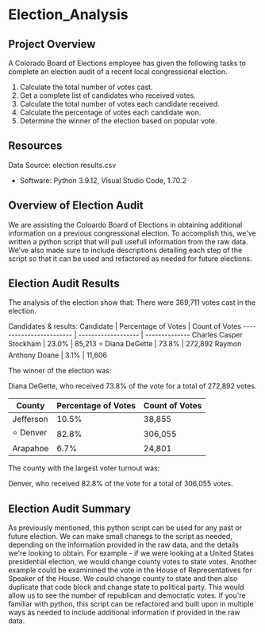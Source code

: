 # Election_Analysis
## Project Overview
A Colorado Board of Elections employee has given the following tasks to complete an election audit of a recent local congressional election.
1. Calculate the total number of votes cast.
2. Get a complete list of candidates who received votes.
3. Calculate the total number of votes each candidate received.
4. Calculate the percentage of votes each candidate won.
5. Determine the winner of the election based on popular vote.

## Resources
Data Source: election results.csv
- Software: Python 3.9.12, Visual Studio Code, 1.70.2

## Overview of Election Audit
We are assisting the Coloardo Board of Elections in obtaining additional information on a previous congressional election. To accomplish this, we've written a python script that will pull usefull information from the raw data. We've also made sure to include descriptions detailing each step of the script so that it can be used and refactored as needed for future elections. 

## Election Audit Results
The analysis of the election show that:
There were 369,711 votes cast in the election.

Candidates & results:
Candidate                | Percentage of Votes | Count of Votes
------------------------ | ------------------- | --------------
Charles Casper Stockham  | 23.0%               | 85,213
:star:  Diana DeGette    | 73.8%               | 272,892
Raymon Anthony Doane     | 3.1%                | 11,606

The winner of the election was:

Diana DeGette, who received 73.8% of the vote for a total of 272,892 votes.

County                   | Percentage of Votes | Count of Votes
------------------------ | ------------------- | --------------
Jefferson                | 10.5%               | 38,855
:star:  Denver           | 82.8%               | 306,055
Arapahoe                 | 6.7%                | 24,801

The county with the largest voter turnout was:

Denver, who received 82.8% of the vote for a total of 306,055 votes.

## Election Audit Summary
As previously mentioned, this python script can be used for any past or future election. We can make small chanegs to the script as needed, depending on the information provided in the raw data, and the details we're looking to obtain. For example - if we were looking at a United States presidential election, we would change county votes to state votes. Another example could be examinined the vote in the House of Representatives for Speaker of the House. We could change county to state and then also duplicate that code block and change state to political party. This would allow us to see the number of republican and democratic votes. If you're familiar with python, this script can be refactored and built upon in multiple ways as needed to include additional information if provided in the raw data. 